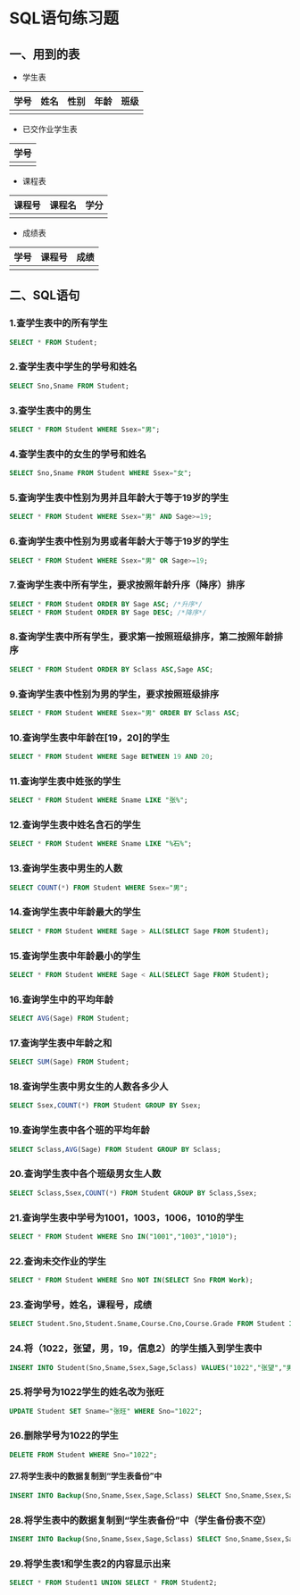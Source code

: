 # SQL语句练习题

## 一、用到的表

- 学生表

| 学号 | 姓名 | 性别 | 年龄 | 班级 |
| :--: | :--: | :--: | :--: | :--: |
|      |      |      |      |      |

- 已交作业学生表

| 学号 |
| :--: |
|      |



- 课程表

| 课程号 | 课程名 | 学分 |
| :----: | :----: | :--: |
|        |        |      |



- 成绩表

| 学号 | 课程号 | 成绩 |
| :--: | :----: | :--: |
|      |        |      |

## 二、SQL语句

### 1.查学生表中的所有学生
```sql
SELECT * FROM Student;
```

### 2.查学生表中学生的学号和姓名

```sql
SELECT Sno,Sname FROM Student;
```

### 3.查学生表中的男生

```sql
SELECT * FROM Student WHERE Ssex="男";
```

### 4.查学生表中的女生的学号和姓名
```sql
SELECT Sno,Sname FROM Student WHERE Ssex="女";
```

### 5.查询学生表中性别为男并且年龄大于等于19岁的学生

```sql
SELECT * FROM Student WHERE Ssex="男" AND Sage>=19;
```

### 6.查询学生表中性别为男或者年龄大于等于19岁的学生

```sql
SELECT * FROM Student WHERE Ssex="男" OR Sage>=19;
```

### 7.查询学生表中所有学生，要求按照年龄升序（降序）排序

```sql
SELECT * FROM Student ORDER BY Sage ASC; /*升序*/
SELECT * FROM Student ORDER BY Sage DESC; /*降序*/
```

### 8.查询学生表中所有学生，要求第一按照班级排序，第二按照年龄排序

```sql
SELECT * FROM Student ORDER BY Sclass ASC,Sage ASC; 
```

### 9.查询学生表中性别为男的学生，要求按照班级排序

```sql
SELECT * FROM Student WHERE Ssex="男" ORDER BY Sclass ASC; 
```

### 10.查询学生表中年龄在[19，20]的学生

```sql
SELECT * FROM Student WHERE Sage BETWEEN 19 AND 20;
```

### 11.查询学生表中姓张的学生

```sql
SELECT * FROM Student WHERE Sname LIKE "张%";
```

### 12.查询学生表中姓名含石的学生

```sql
SELECT * FROM Student WHERE Sname LIKE "%石%";
```

### 13.查询学生表中男生的人数

```sql
SELECT COUNT(*) FROM Student WHERE Ssex="男";
```

### 14.查询学生表中年龄最大的学生

```sql
SELECT * FROM Student WHERE Sage > ALL(SELECT Sage FROM Student);
```

### 15.查询学生表中年龄最小的学生

```sql
SELECT * FROM Student WHERE Sage < ALL(SELECT Sage FROM Student);
```

### 16.查询学生中的平均年龄

```sql
SELECT AVG(Sage) FROM Student;
```

### 17.查询学生表中年龄之和

```sql
SELECT SUM(Sage) FROM Student;
```

### 18.查询学生表中男女生的人数各多少人

```sql
SELECT Ssex,COUNT(*) FROM Student GROUP BY Ssex;
```

### 19.查询学生表中各个班的平均年龄

```sql
SELECT Sclass,AVG(Sage) FROM Student GROUP BY Sclass;
```

### 20.查询学生表中各个班级男女生人数

```sql
SELECT Sclass,Ssex,COUNT(*) FROM Student GROUP BY Sclass,Ssex;
```

### 21.查询学生表中学号为1001，1003，1006，1010的学生

```sql
SELECT * FROM Student WHERE Sno IN("1001","1003","1010");
```

### 22.查询未交作业的学生

```sql
SELECT * FROM Student WHERE Sno NOT IN(SELECT Sno FROM Work);
```

### 23.查询学号，姓名，课程号，成绩

```sql
SELECT Student.Sno,Student.Sname,Course.Cno,Course.Grade FROM Student INNER JOIN Course ON Student.Sno=Course.Sno;
```

### 24.将（1022，张望，男，19，信息2）的学生插入到学生表中

```sql
INSERT INTO Student(Sno,Sname,Ssex,Sage,Sclass) VALUES("1022","张望","男","19","信息2");
```

### 25.将学号为1022学生的姓名改为张旺

```sql
UPDATE Student SET Sname="张旺" WHERE Sno="1022";
```

### 26.删除学号为1022的学生

```sql
DELETE FROM Student WHERE Sno="1022";
```

#### 27.将学生表中的数据复制到“学生表备份”中

```sql
INSERT INTO Backup(Sno,Sname,Ssex,Sage,Sclass) SELECT Sno,Sname,Ssex,Sage,Sclass FROM Student;
```

### 28.将学生表中的数据复制到“学生表备份”中（学生备份表不空）

```sql
INSERT INTO Backup(Sno,Sname,Ssex,Sage,Sclass) SELECT Sno,Sname,Ssex,Sage,Sclass FROM Student WHERE Sno NOT IN (SELECT Sno FROM Backup);
```

### 29.将学生表1和学生表2的内容显示出来

```sql
SELECT * FROM Student1 UNION SELECT * FROM Student2;
```